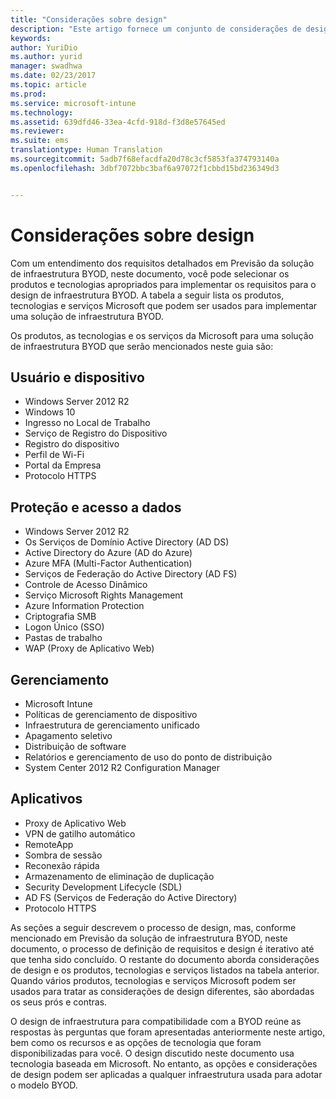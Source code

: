 ```yaml
---
title: "Considerações sobre design"
description: "Este artigo fornece um conjunto de considerações de design para produtos e tecnologias, em um cenário Traga seu próprio dispositivo."
keywords: 
author: YuriDio
ms.author: yurid
manager: swadhwa
ms.date: 02/23/2017
ms.topic: article
ms.prod: 
ms.service: microsoft-intune
ms.technology: 
ms.assetid: 639dfd46-33ea-4cfd-918d-f3d8e57645ed
ms.reviewer: 
ms.suite: ems
translationtype: Human Translation
ms.sourcegitcommit: 5adb7f68efacdfa20d78c3cf5853fa374793140a
ms.openlocfilehash: 3dbf7072bbc3baf6a97072f1cbbd15bd236349d3


---
```


# <a name="design-considerations"></a>Considerações sobre design

Com um entendimento dos requisitos detalhados em Previsão da solução de infraestrutura BYOD, neste documento, você pode selecionar os produtos e tecnologias apropriados para implementar os requisitos para o design de infraestrutura BYOD. A tabela a seguir lista os produtos, tecnologias e serviços Microsoft que podem ser usados para implementar uma solução de infraestrutura BYOD.

Os produtos, as tecnologias e os serviços da Microsoft para uma solução de infraestrutura BYOD que serão mencionados neste guia são:

## <a name="user-and-device"></a>Usuário e dispositivo

- Windows Server 2012 R2
- Windows 10
- Ingresso no Local de Trabalho
- Serviço de Registro do Dispositivo
- Registro do dispositivo
- Perfil de Wi-Fi
- Portal da Empresa
- Protocolo HTTPS

## <a name="data-access-and-protection"></a>Proteção e acesso a dados

- Windows Server 2012 R2
- Os Serviços de Domínio Active Directory (AD DS)
- Active Directory do Azure (AD do Azure)
- Azure MFA (Multi-Factor Authentication)
- Serviços de Federação do Active Directory (AD FS)
- Controle de Acesso Dinâmico
- Serviço Microsoft Rights Management
- Azure Information Protection
- Criptografia SMB
- Logon Único (SSO)
- Pastas de trabalho
- WAP (Proxy de Aplicativo Web)

## <a name="management"></a>Gerenciamento

- Microsoft Intune
- Políticas de gerenciamento de dispositivo
- Infraestrutura de gerenciamento unificado
- Apagamento seletivo
- Distribuição de software
- Relatórios e gerenciamento de uso do ponto de distribuição
- System Center 2012 R2 Configuration Manager

## <a name="apps"></a>Aplicativos

- Proxy de Aplicativo Web
- VPN de gatilho automático
- RemoteApp
- Sombra de sessão
- Reconexão rápida
- Armazenamento de eliminação de duplicação
- Security Development Lifecycle (SDL)
- AD FS (Serviços de Federação do Active Directory)
- Protocolo HTTPS

As seções a seguir descrevem o processo de design, mas, conforme mencionado em Previsão da solução de infraestrutura BYOD, neste documento, o processo de definição de requisitos e design é iterativo até que tenha sido concluído.
O restante do documento aborda considerações de design e os produtos, tecnologias e serviços listados na tabela anterior. Quando vários produtos, tecnologias e serviços Microsoft podem ser usados para tratar as considerações de design diferentes, são abordadas os seus prós e contras.

O design de infraestrutura para compatibilidade com a BYOD reúne as respostas às perguntas que foram apresentadas anteriormente neste artigo, bem como os recursos e as opções de tecnologia que foram disponibilizadas para você. O design discutido neste documento usa tecnologia baseada em Microsoft. No entanto, as opções e considerações de design podem ser aplicadas a qualquer infraestrutura usada para adotar o modelo BYOD.



<!--HONumber=Nov16_HO4-->


